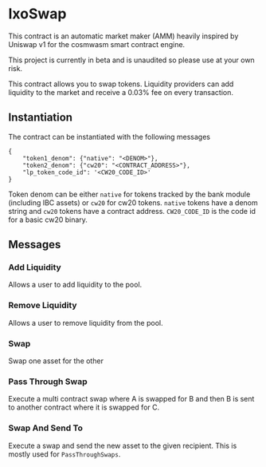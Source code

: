 # IxoSwap

This contract is an automatic market maker (AMM) heavily inspired by Uniswap v1 for the cosmwasm smart contract engine.

This project is currently in beta and is unaudited so please use at your own risk.

This contract allows you to swap tokens. Liquidity providers can add liquidity to the market and receive a 0.03% fee on every transaction.

## Instantiation

The contract can be instantiated with the following messages

```
{
    "token1_denom": {"native": "<DENOM>"},
    "token2_denom": {"cw20": "<CONTRACT_ADDRESS>"},
    "lp_token_code_id": '<CW20_CODE_ID>'
}
```

Token denom can be either `native` for tokens tracked by the bank module (including IBC assets) or `cw20` for cw20 tokens. `native` tokens have a denom string and `cw20` tokens have a contract address. `CW20_CODE_ID` is the code id for a basic cw20 binary.

## Messages

### Add Liquidity

Allows a user to add liquidity to the pool.

### Remove Liquidity

Allows a user to remove liquidity from the pool.

### Swap

Swap one asset for the other

### Pass Through Swap

Execute a multi contract swap where A is swapped for B and then B is sent to another contract where it is swapped for C.

### Swap And Send To

Execute a swap and send the new asset to the given recipient. This is mostly used for `PassThroughSwaps`.
